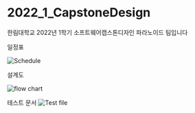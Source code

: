 # 2022_1_CapstoneDesign
한림대학교 2022년 1학기 소프트웨어캡스톤디자인 파라노이드 팀입니다

일정표

![Schedule](https://user-images.githubusercontent.com/3304322/167393219-2a22b93d-a5f4-48da-b13d-56f570f5ad8a.PNG)

설계도

![flow chart](https://user-images.githubusercontent.com/3304322/167302687-1284c039-886c-44cd-a57a-3a9052a5348d.jpg)

테스트 문서
![Test file](https://user-images.githubusercontent.com/3304322/167393304-575d8218-aba4-49d0-91ce-df6d077c088c.PNG)
